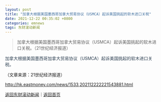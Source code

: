 ```yaml
---
layout: post
title: "加拿大根据美国墨西哥加拿大贸易协议（USMCA）起诉美国挑起的软木进口关税"
date: 2021-12-22 00:35:02 +0800
categories: emnews
tags: 东财滚动新闻
---
```

> 加拿大根据美国墨西哥加拿大贸易协议（USMCA）起诉美国挑起的软木进口关税。（21世纪经济报道）

<p><span style="color:#2c3e50;font-family:&quot;pingfang sc&quot;, &quot;hiragino sans gb&quot;, &quot;microsoft yahei&quot;, &quot;wenquanyi micro hei&quot;, &quot;helvetica neue&quot;, arial, sans-serif;background-color:#ffffff;">加拿大根据美国墨西哥加拿大贸易协议（USMCA）起诉美国挑起的软木进口关税。</span><br /></p><p class="em_media">（文章来源：21世纪经济报道）</p>

<http://hk.eastmoney.com/news/1533,202112222221543881.html>

[返回东财滚动新闻](//finews.withounder.com/emnews/)｜[返回首页](//finews.withounder.com/)